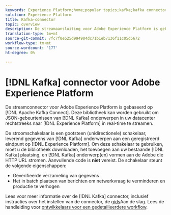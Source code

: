 ```yaml
---
keywords: Experience Platform;home;popular topics;kafka;kafka connector;Kafka;
solution: Experience Platform
title: Kafka-connector
topic: overview
description: De streamaansluiting voor Adobe Experience Platform is gebaseerd op Apache Kafka Connect. Deze bibliotheek kan worden gebruikt om JSON-gebeurtenissen van Kafka-onderwerpen in uw datacenter rechtstreeks naar Experience Platform in real-time te streamen.
translation-type: tm+mt
source-git-commit: 7fc7f0e525d994904dc71b1eb7136f11c05d5672
workflow-type: tm+mt
source-wordcount: '177'
ht-degree: 0%

---
```



# [!DNL Kafka] connector voor Adobe Experience Platform

De streamconnector voor Adobe Experience Platform is gebaseerd op [!DNL Apache Kafka Connect]. Deze bibliotheek kan worden gebruikt om JSON-gebeurtenissen van [!DNL Kafka] onderwerpen in uw datacenter rechtstreeks naar [!DNL Experience Platform] in real-time te streamen.

De stroomschakelaar is een gootsteen (unidirectionele) schakelaar, leverend gegevens van [!DNL Kafka] onderwerpen aan een geregistreerd eindpunt op [!DNL Experience Platform]. Om deze schakelaar te gebruiken, moet u de bibliotheek downloaden, het toevoegen aan uw bestaande [!DNL Kafka] plaatsing, en [!DNL Kafka] onderwerp(en) vormen aan de Adobe die HTTP URL stromen. Aanvullende code is **niet** vereist. De schakelaar steunt de volgende eigenschappen:

- Geverifieerde verzameling van gegevens
- Het in batch plaatsen van berichten om netwerkvraag te verminderen en productie te verhogen

Lees voor meer informatie over de [!DNL Kafka] connector, inclusief instructies over het instellen van de connector, de [gids](https://github.com/adobe/experience-platform-streaming-connect)Aan de slag. Lees de handleiding voor [ontwikkelaars voor een gedetailleerdere workflow](https://www.adobe.com/go/kafka-connector-developer-guide).